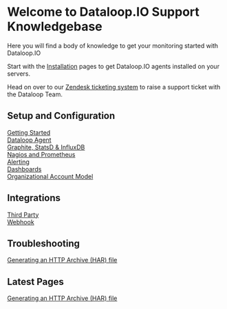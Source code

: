 # Welcome to Dataloop.IO Support Knowledgebase

Here you will find a body of knowledge to get your monitoring started with Dataloop.IO

Start with the [Installation](/agent/) pages to get Dataloop.IO agents installed on your servers.

Head on over to our [Zendesk ticketing system](https://dataloopio.zendesk.com/hc/en-gb/requests/new) to raise a support ticket with the Dataloop Team.



## Setup and Configuration

[Getting Started](/getting_started/)  
[Dataloop Agent](/agent/)  
[Graphite, StatsD & InfluxDB](/endpoints/)  
[Nagios and Prometheus](/nagios/)  
[Alerting](/alerting/)  
[Dashboards](/dashboards)  
[Organizational Account Model](/account_model)  


## Integrations

[Third Party](/integrations/thirdparty/)  
[Webhook](/integrations/webhook/)


## Troubleshooting

[Generating an HTTP Archive (HAR) file](/troubleshooting/har_archive/)



## Latest Pages

[Generating an HTTP Archive (HAR) file](/troubleshooting/har_archive/)
